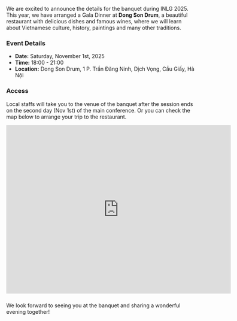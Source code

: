 We are excited to announce the details for the banquet during INLG 2025. This year, we have arranged a Gala Dinner at **Dong Son Drum**, a beautiful restaurant with delicious dishes and famous wines, where we will learn about Vietnamese culture, history, paintings and many other traditions. 

### Event Details

- **Date:** Saturday, November 1st, 2025
- **Time:** 18:00 - 21:00
- **Location:** Dong Son Drum, 1 P. Trần Đăng Ninh, Dịch Vọng, Cầu Giấy, Hà Nội

### Access

Local staffs will take you to the venue of the banquet after the session ends on the second day (Nov 1st) of the main conference. Or you can check the map below to arrange your trip to the restaurant. 

<iframe src="https://www.google.com/maps/embed?pb=!1m18!1m12!1m3!1d3723.9391304275473!2d105.79100447724639!3d21.035838587531675!2m3!1f0!2f0!3f0!3m2!1i1024!2i768!4f13.1!3m3!1m2!1s0x3135ab48014bf2fd%3A0xecee6d0282de4fcf!2sDong%20Son%20Drum%20Restaurant!5e0!3m2!1sen!2sjp!4v1761896941782!5m2!1sen!2sjp" width="600" height="450" style="border:0;" allowfullscreen="" loading="lazy" referrerpolicy="no-referrer-when-downgrade"></iframe>

###

We look forward to seeing you at the banquet and sharing a wonderful evening together!